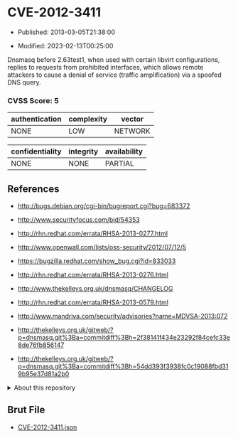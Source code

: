 # CVE-2012-3411

- Published: 2013-03-05T21:38:00

- Modified: 2023-02-13T00:25:00

Dnsmasq before 2.63test1, when used with certain libvirt configurations, replies to requests from prohibited interfaces, which allows remote attackers to cause a denial of service (traffic amplification) via a spoofed DNS query.

### CVSS Score: **5**

| authentication | complexity | vector |
| --- | --- | --- |
| NONE | LOW | NETWORK |

| confidentiality | integrity | availability |
| --- | --- | --- |
| NONE | NONE | PARTIAL |

## References

* http://bugs.debian.org/cgi-bin/bugreport.cgi?bug=683372

* http://www.securityfocus.com/bid/54353

* http://rhn.redhat.com/errata/RHSA-2013-0277.html

* http://www.openwall.com/lists/oss-security/2012/07/12/5

* https://bugzilla.redhat.com/show_bug.cgi?id=833033

* http://rhn.redhat.com/errata/RHSA-2013-0276.html

* http://www.thekelleys.org.uk/dnsmasq/CHANGELOG

* http://rhn.redhat.com/errata/RHSA-2013-0579.html

* http://www.mandriva.com/security/advisories?name=MDVSA-2013:072

* http://thekelleys.org.uk/gitweb/?p=dnsmasq.git%3Ba=commitdiff%3Bh=2f38141f434e23292f84cefc33e8de76fb856147

* http://thekelleys.org.uk/gitweb/?p=dnsmasq.git%3Ba=commitdiff%3Bh=54dd393f3938fc0c19088fbd319b95e37d81a2b0

<details>
<summary>About this repository</summary> 

  This repository is part of the project [Live Hack CVE](https://github.com/Live-Hack-CVE). Main website can be found [www.live-hack.org](https://www.live-hack.org) 
  
  Made by [Sn0wAlice](https://github.com/Sn0wAlice) for the people that care about security and need to have a feed of the latest CVEs. Hope you enjoy it, don't forget to star the repo and follow me on [Twitter](https://twitter.com/Sn0wAlice) and [Github](https://github.com/Sn0wAlice). And that is my [personnal website](https://www.alice-snow.me/)

  - [Home Page](https://github.com/Live-Hack-CVE)
  - [Framework](https://github.com/Live-Hack-CVE/cve-framework)
  - [CVE database](https://github.com/Live-Hack-CVE/full_database)
  - [Changelog](https://github.com/Live-Hack-CVE/Changelog)
</details>

## Brut File

* [CVE-2012-3411.json](https://raw.githubusercontent.com/Live-Hack-CVE/full_database/main/cves/2012/CVE-2012-3411.json)


